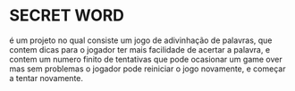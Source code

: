 # SECRET WORD
é um projeto no qual consiste um jogo de adivinhação de palavras, 
que contem dicas para o jogador ter mais facilidade de acertar a 
palavra, e contem um numero finito de tentativas que pode ocasionar um game over
mas sem problemas o jogador pode reiniciar o jogo novamente,
e começar a tentar novamente.

